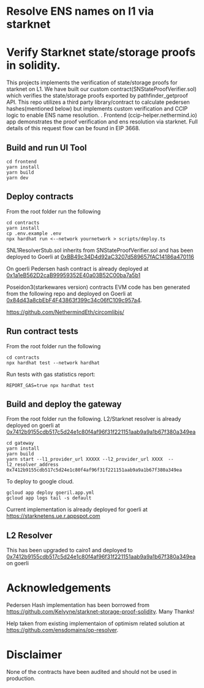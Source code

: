 # Resolve ENS names on l1 via starknet
# Verify Starknet state/storage proofs in solidity. 
This projects implements the verification of state/storage proofs for starknet on L1. We have built our custom contract(SNStateProofVerifier.sol) which verifies the state/storage proofs exported by pathfinder_getproof API. This repo utilizes a third party library/contract to calculate pedersen hashes(mentioned below) but implements custom verification and CCIP logic to enable ENS name resolution. . Frontend (ccip-helper.nethermind.io) app demonstrates the proof verification and ens resolution via starknet. Full details of this request flow can be found in EIP 3668.

## Build and run UI Tool
```shell
cd frontend
yarn install
yarn build
yarn dev
```

## Deploy contracts
From the root folder run the following
```shell
cd contracts
yarn install
cp .env.example .env
npx hardhat run <--network yournetwork > scripts/deploy.ts
```

SNL1ResolverStub.sol inherits from SNStateProofVerifier.sol and has been deployed to Goerli at [0xBB49c34D4d92aC3207d589657fAC14186a470116](https://goerli.etherscan.io/address/0xBB49c34D4d92aC3207d589657fAC14186a470116)

On goerli Pedersen hash contract is already deployed at [0x1a1eB562D2caB99959352E40a03B52C00ba7a5b1](https://goerli.etherscan.io/address/0x1a1eB562D2caB99959352E40a03B52C00ba7a5b1)

Poseidon3(starkewares version) contracts EVM code has ben generated from the following repo and deployed on Goerli at [0x84d43a8cbEbF4F43863f399c34c06fC109c957a4](https://goerli.etherscan.io/address/0x84d43a8cbebf4f43863f399c34c06fc109c957a4).

https://github.com/NethermindEth/circomlibjs/

## Run contract tests
From the root folder run the following
```shell
cd contracts
npx hardhat test --network hardhat
```

Run tests with gas statistics report:
```shell
REPORT_GAS=true npx hardhat test 
```

## Build and deploy the gateway
From the root folder run the following. L2/Starknet resolver is already deployed on goerli at [0x7412b9155cdb517c5d24e1c80f4af96f31f221151aab9a9a1b67f380a349ea](https://goerli.voyager.online/contract/0x07412b9155cdb517c5d24e1c80f4af96f31f221151aab9a9a1b67f380a349ea3#readContract)
```shell
cd gateway
yarn install
yarn build
yarn start --l1_provider_url XXXXX --l2_provider_url XXXX  --l2_resolver_address 0x7412b9155cdb517c5d24e1c80f4af96f31f221151aab9a9a1b67f380a349ea
```

To deploy to google cloud.

```shell
gcloud app deploy goeril.app.yml
gcloud app logs tail -s default
```
Current implementation is already deployed for goerli at https://starknetens.ue.r.appspot.com


## L2 Resolver
This has been upgraded to cairo1 and deployed to [0x7412b9155cdb517c5d24e1c80f4af96f31f221151aab9a9a1b67f380a349ea](https://goerli.voyager.online/contract/0x07412b9155cdb517c5d24e1c80f4af96f31f221151aab9a9a1b67f380a349ea3#readContract) on goerli

# Acknowledgements
Pedersen Hash implementation has been borrowed from https://github.com/Kelvyne/starknet-storage-proof-solidity. Many Thanks!

Help taken from existing implementaion of optimism related solution at https://github.com/ensdomains/op-resolver.


# Disclaimer
None of the contracts have been audited and should not be used in production.
